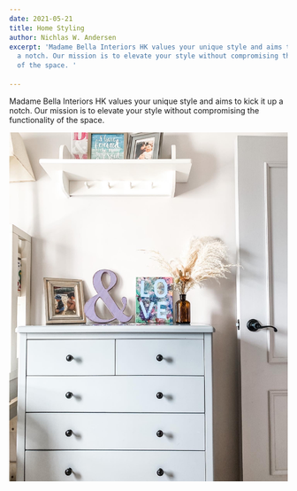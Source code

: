 ```yaml
---
date: 2021-05-21
title: Home Styling
author: Nichlas W. Andersen
excerpt: 'Madame Bella Interiors HK values your unique style and aims to kick it up
  a notch. Our mission is to elevate your style without compromising the functionality
  of the space. '

---
```

Madame Bella Interiors HK values your unique style and aims to kick it up a notch. Our mission is to elevate your style without compromising the functionality of the space. 

![](/uploads/27050191-3847-4ad3-b1f2-129a4581b660-2.JPG)